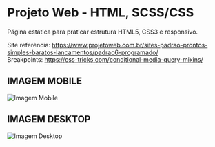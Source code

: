 # Projeto Web - HTML, SCSS/CSS
Página estática para praticar estrutura HTML5, CSS3 e responsivo.

Site referência: https://www.projetoweb.com.br/sites-padrao-prontos-simples-baratos-lancamentos/padrao6-programado/ <br>
Breakpoints: https://css-tricks.com/conditional-media-query-mixins/

## IMAGEM MOBILE
![Imagem Mobile](https://github.com/realluan05/lp-projetoweb/blob/main/assets/images/mobile.png)

## IMAGEM DESKTOP
![Imagem Desktop](https://github.com/realluan05/lp-projetoweb/blob/main/assets/images/desktop.png)
